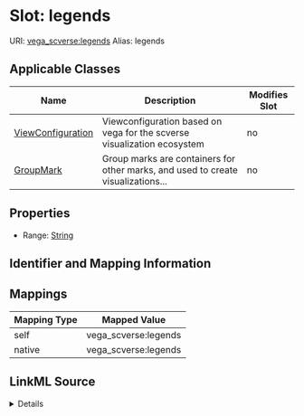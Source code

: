 

# Slot: legends 



URI: [vega_scverse:legends](https://w3id.org/scverse/vega-scverse/legends)
Alias: legends

<!-- no inheritance hierarchy -->





## Applicable Classes

| Name | Description | Modifies Slot |
| --- | --- | --- |
| [ViewConfiguration](ViewConfiguration.md) | Viewconfiguration based on vega for the scverse visualization ecosystem |  no  |
| [GroupMark](GroupMark.md) | Group marks are containers for other marks, and used to create visualizations... |  no  |







## Properties

* Range: [String](String.md)





## Identifier and Mapping Information








## Mappings

| Mapping Type | Mapped Value |
| ---  | ---  |
| self | vega_scverse:legends |
| native | vega_scverse:legends |




## LinkML Source

<details>
```yaml
name: legends
alias: legends
domain_of:
- ViewConfiguration
- GroupMark
range: string

```
</details>